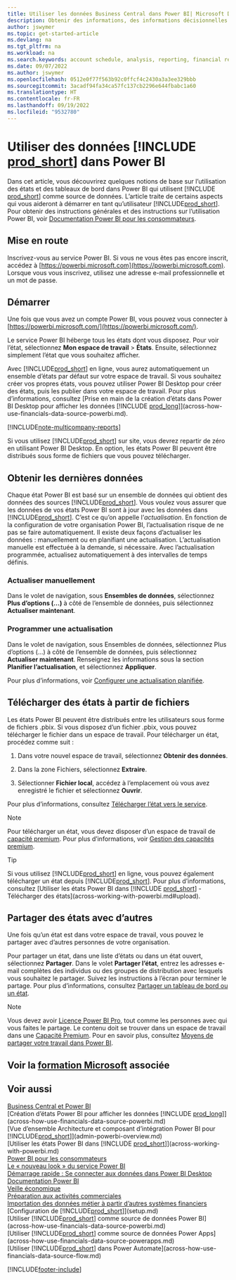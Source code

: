 ```yaml
---
title: Utiliser les données Business Central dans Power BI| Microsoft Docs
description: Obtenir des informations, des informations décisionnelles et des indicateurs de performance clés à partir de vos données Business Central à l’aide de Power BI.
author: jswymer
ms.topic: get-started-article
ms.devlang: na
ms.tgt_pltfrm: na
ms.workload: na
ms.search.keywords: account schedule, analysis, reporting, financial report, business intelligence, KPI
ms.date: 09/07/2022
ms.author: jswymer
ms.openlocfilehash: 0512e0f77f563b92c0ffcf4c2430a3a3ee329bbb
ms.sourcegitcommit: 3acadf94fa34ca57fc137cb2296e644fbabc1a60
ms.translationtype: HT
ms.contentlocale: fr-FR
ms.lasthandoff: 09/19/2022
ms.locfileid: "9532780"
---
```

# <a name="work-with-prod_short-data-in-power-bi"></a>Utiliser des données [!INCLUDE [prod_short](includes/prod_short.md)] dans Power BI

Dans cet article, vous découvrirez quelques notions de base sur l’utilisation des états et des tableaux de bord dans Power BI qui utilisent [!INCLUDE [prod_short](includes/prod_short.md)] comme source de données. L’article traite de certains aspects qui vous aideront à démarrer en tant qu’utilisateur [!INCLUDE[prod_short](includes/prod_short.md)]. Pour obtenir des instructions générales et des instructions sur l’utilisation Power BI, voir [Documentation Power BI pour les consommateurs](/power-bi/consumer).

## <a name="get-ready"></a>Mise en route

Inscrivez-vous au service Power BI. Si vous ne vous êtes pas encore inscrit, accédez à [https://powerbi.microsoft.com](https://powerbi.microsoft.com). Lorsque vous vous inscrivez, utilisez une adresse e-mail professionnelle et un mot de passe.

## <a name="get-started"></a>Démarrer

Une fois que vous avez un compte Power BI, vous pouvez vous connecter à [https://powerbi.microsoft.com/](https://powerbi.microsoft.com/).

Le service Power BI héberge tous les états dont vous disposez. Pour voir l’état, sélectionnez **Mon espace de travail** > **États**. Ensuite, sélectionnez simplement l’état que vous souhaitez afficher.

Avec [!INCLUDE[prod_short](includes/prod_short.md)] en ligne, vous aurez automatiquement un ensemble d’états par défaut sur votre espace de travail. Si vous souhaitez créer vos propres états, vous pouvez utiliser Power BI Desktop pour créer des états, puis les publier dans votre espace de travail. Pour plus d’informations, consultez [Prise en main de la création d’états dans Power BI Desktop pour afficher les données [!INCLUDE [prod_long](includes/prod_long.md)]](across-how-use-financials-data-source-powerbi.md).

[!INCLUDE[note-multicompany-reports](includes/note-multicompany-reports.md)]

Si vous utilisez [!INCLUDE[prod_short](includes/prod_short.md)] sur site, vous devrez repartir de zéro en utilisant Power BI Desktop. En option, les états Power BI peuvent être distribués sous forme de fichiers que vous pouvez télécharger.

## <a name="get-the-latest-data"></a>Obtenir les dernières données

Chaque état Power BI est basé sur un ensemble de données qui obtient des données des sources [!INCLUDE[prod_short](includes/prod_short.md)]. Vous voulez vous assurer que les données de vos états Power BI sont à jour avec les données dans [!INCLUDE[prod_short](includes/prod_short.md)]. C’est ce qu’on appelle l’*actualisation*.  En fonction de la configuration de votre organisation Power BI, l’actualisation risque de ne pas se faire automatiquement. Il existe deux façons d’actualiser les données : manuellement ou en planifiant une actualisation. L’actualisation manuelle est effectuée à la demande, si nécessaire. Avec l’actualisation programmée, actualisez automatiquement à des intervalles de temps définis.

### <a name="refresh-manually"></a>Actualiser manuellement

Dans le volet de navigation, sous **Ensembles de données**, sélectionnez **Plus d’options (...)** à côté de l’ensemble de données, puis sélectionnez **Actualiser maintenant**.

### <a name="schedule-a-refresh"></a>Programmer une actualisation

Dans le volet de navigation, sous Ensembles de données, sélectionnez Plus d’options (...) à côté de l’ensemble de données, puis sélectionnez **Actualiser maintenant**. Renseignez les informations sous la section **Planifier l’actualisation**, et sélectionnez **Appliquer**.

Pour plus d’informations, voir [Configurer une actualisation planifiée](/power-bi/connect-data/refresh-scheduled-refresh).

## <a name="upload-reports-from-files"></a><a name="upload"></a>Télécharger des états à partir de fichiers

Les états Power BI peuvent être distribués entre les utilisateurs sous forme de fichiers .pbix. Si vous disposez d’un fichier .pbix, vous pouvez télécharger le fichier dans un espace de travail. Pour télécharger un état, procédez comme suit :

1. Dans votre nouvel espace de travail, sélectionnez **Obtenir des données**.

2. Dans la zone Fichiers, sélectionnez **Extraire**.

3. Sélectionner **Fichier local**, accédez à l’emplacement où vous avez enregistré le fichier et sélectionnez **Ouvrir**.

Pour plus d’informations, consultez [Télécharger l’état vers le service](/power-bi/paginated-reports/paginated-reports-quickstart-aw#upload-the-report-to-the-service).

> [!NOTE]
> Pour télécharger un état, vous devez disposer d’un espace de travail de [capacité premium](/power-bi/service-premium-what-is). Pour plus d’informations, voir [Gestion des capacités premium](/power-bi/admin/service-premium-capacity-manage). 

> [!TIP]
> Si vous utilisez [!INCLUDE[prod_short](includes/prod_short.md)] en ligne, vous pouvez également télécharger un état depuis [!INCLUDE[prod_short](includes/prod_short.md)]. Pour plus d’informations, consultez [Utiliser les états Power BI dans [!INCLUDE [prod_short](includes/prod_short.md)] - Télécharger des états](across-working-with-powerbi.md#upload).

## <a name="share-reports-with-others"></a><a name="share"></a>Partager des états avec d’autres

Une fois qu’un état est dans votre espace de travail, vous pouvez le partager avec d’autres personnes de votre organisation.

Pour partager un état, dans une liste d’états ou dans un état ouvert, sélectionnez **Partager**. Dans le volet **Partager l’état**, entrez les adresses e-mail complètes des individus ou des groupes de distribution avec lesquels vous souhaitez le partager. Suivez les instructions à l’écran pour terminer le partage. Pour plus d’informations, consultez [Partager un tableau de bord ou un état](/power-bi/collaborate-share/service-share-dashboards#share-a-dashboard-or-report).

> [!NOTE]
> Vous devez avoir [Licence Power BI Pro](/power-bi/service-features-license-type), tout comme les personnes avec qui vous faites le partage. Le contenu doit se trouver dans un espace de travail dans une [Capacité Premium](/power-bi/service-premium-what-is). Pour en savoir plus, consultez [Moyens de partager votre travail dans Power BI](/power-bi/service-how-to-collaborate-distribute-dashboards-reports).

## <a name="see-related-microsoft-training"></a>Voir la [formation Microsoft](/training/modules/configure-powerbi-excel-dynamics-365-business-central/index) associée

## <a name="see-also"></a>Voir aussi

[Business Central et Power BI](admin-powerbi.md)  
[Création d’états Power BI pour afficher les données [!INCLUDE [prod_long](includes/prod_long.md)]](across-how-use-financials-data-source-powerbi.md)  
[Vue d’ensemble Architecture et composant d’intégration Power BI pour [!INCLUDE[prod_short](includes/prod_short.md)]](admin-powerbi-overview.md)  
[Utiliser les états Power BI dans [!INCLUDE [prod_short](includes/prod_short.md)]](across-working-with-powerbi.md)  
[Power BI pour les consommateurs](/power-bi/consumer/end-user-consumer)  
[Le « nouveau look » du service Power BI](/power-bi/service-new-look)  
[Démarrage rapide : Se connecter aux données dans Power BI Desktop](/power-bi/desktop-quickstart-connect-to-data)  
[Documentation Power BI](/power-bi/)  
[Veille économique](bi.md)  
[Préparation aux activités commerciales](ui-get-ready-business.md)  
[Importation des données métier à partir d’autres systèmes financiers](across-import-data-configuration-packages.md)  
[Configuration de [!INCLUDE[prod_short](includes/prod_short.md)]](setup.md)  
[Utiliser [!INCLUDE[prod_short](includes/prod_short.md)] comme source de données Power BI](across-how-use-financials-data-source-powerbi.md)  
[Utiliser [!INCLUDE[prod_short](includes/prod_short.md)] comme source de données Power Apps](across-how-use-financials-data-source-powerapps.md)  
[Utiliser [!INCLUDE[prod_short](includes/prod_short.md)] dans Power Automate](across-how-use-financials-data-source-flow.md)  




[!INCLUDE[footer-include](includes/footer-banner.md)]
